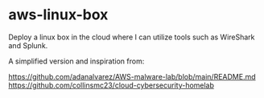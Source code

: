 # aws-linux-box

Deploy a linux box in the cloud where I can utilize tools such as WireShark and Splunk.

A simplified version and inspiration from:

https://github.com/adanalvarez/AWS-malware-lab/blob/main/README.md
https://github.com/collinsmc23/cloud-cybersecurity-homelab

